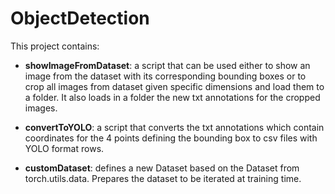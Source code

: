# ObjectDetection
This project contains:

  - <b>showImageFromDataset</b>: a script that can be used either to show an image from the dataset with its corresponding bounding boxes 
  or to crop all images from dataset given specific dimensions and load them to a folder. It also loads in a folder the new txt 
  annotations for the cropped images.
  
  - <b>convertToYOLO</b>: a script that converts the txt annotations which contain coordinates for the 4 points defining the bounding box
  to csv files with YOLO format rows.
  
  - <b>customDataset</b>: defines a new Dataset based on the Dataset from torch.utils.data. Prepares the dataset to be iterated at training time. 

